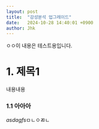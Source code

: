 ```yaml
---
layout: post
title:  "감성분석 업그레이드"
date:   2024-10-28 14:40:01 +0900
author: Jhk
---
```

ㅇㅇ이 내용은 테스트용입니다.

# 1. 제목1

내용내용 

### 1.1 아아아

*asdagfs*ㅁㄴㅇㄻㄴ

